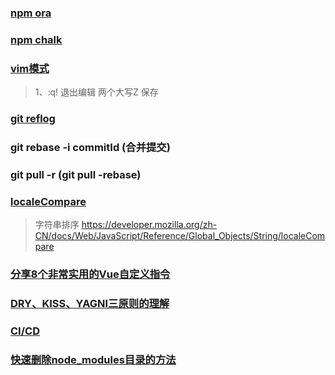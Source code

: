 ### [npm ora](https://www.jianshu.com/p/52bed753d5be)

### [npm chalk](https://blog.csdn.net/u013530539/article/details/79073938)

### [vim模式](https://www.runoob.com/linux/linux-vim.html)

> 1、:q! 退出编辑
> 两个大写Z 保存

### [git reflog](https://blog.csdn.net/yuquan0821/article/details/114670541)

### git rebase -i  commitId (合并提交)

### git pull -r (git pull -rebase)

###  [localeCompare](https://www.w3school.com.cn/jsref/jsref_localecompare.asp)

> 字符串排序 https://developer.mozilla.org/zh-CN/docs/Web/JavaScript/Reference/Global_Objects/String/localeCompare

### [分享8个非常实用的Vue自定义指令](https://juejin.cn/post/6906028995133833230)

### [DRY、KISS、YAGNI三原则的理解](https://segmentfault.com/a/1190000020208797)

### [CI/CD](https://blog.csdn.net/QbitAI/article/details/99366085)

### [快速删除node_modules目录的方法](https://blog.csdn.net/WU5229485/article/details/82985205)
